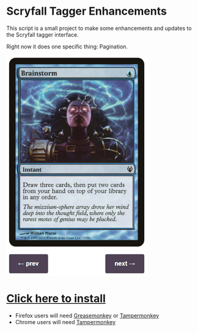 # Scryfall Tagger Enhancements

This script is a small project to make some enhancements and updates to the Scryfall tagger interface.

Right now it does one specific thing: Pagination.

![prev/next buttons below the card image](preview.png)

# [Click here to install](https://raw.githubusercontent.com/spacemonaut/userscripts/master/scryfall-tagger-enhancements/scryfall-tagger-enhancements.user.js)

* Firefox users will need [Greasemonkey](https://addons.mozilla.org/en-GB/firefox/addon/greasemonkey/) or [Tampermonkey](https://addons.mozilla.org/en-GB/firefox/addon/tampermonkey/)
* Chrome users will need [Tampermonkey](https://chrome.google.com/webstore/detail/tampermonkey/dhdgffkkebhmkfjojejmpbldmpobfkfo?hl=en)
